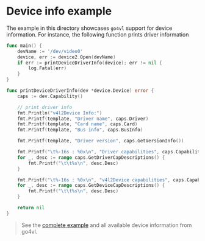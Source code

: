 # Device info example

The example in this directory showcases `go4vl` support for device information. For instance, the following function prints driver information

```go
func main() {
    devName := '/dev/video0'
    device, err := device2.Open(devName)
    if err := printDeviceDriverInfo(device); err != nil {
        log.Fatal(err)
    }
}

func printDeviceDriverInfo(dev *device.Device) error {
	caps := dev.Capability()

	// print driver info
	fmt.Println("v4l2Device Info:")
	fmt.Printf(template, "Driver name", caps.Driver)
	fmt.Printf(template, "Card name", caps.Card)
	fmt.Printf(template, "Bus info", caps.BusInfo)

	fmt.Printf(template, "Driver version", caps.GetVersionInfo())

	fmt.Printf("\t%-16s : %0x\n", "Driver capabilities", caps.Capabilities)
	for _, desc := range caps.GetDriverCapDescriptions() {
		fmt.Printf("\t\t%s\n", desc.Desc)
	}

	fmt.Printf("\t%-16s : %0x\n", "v4l2Device capabilities", caps.Capabilities)
	for _, desc := range caps.GetDeviceCapDescriptions() {
		fmt.Printf("\t\t%s\n", desc.Desc)
	}

	return nil
}
```

> See the [complete example](devinfo.go) and all available device information from go4vl.
